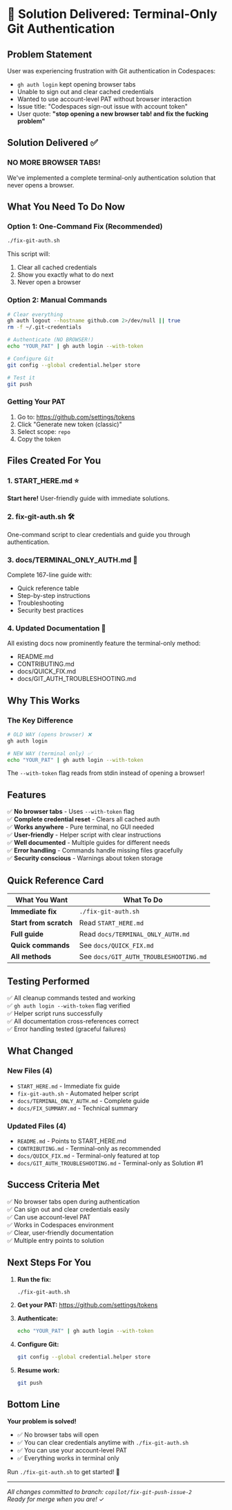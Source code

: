 # 🎉 Solution Delivered: Terminal-Only Git Authentication

## Problem Statement
User was experiencing frustration with Git authentication in Codespaces:
- `gh auth login` kept opening browser tabs
- Unable to sign out and clear cached credentials
- Wanted to use account-level PAT without browser interaction
- Issue title: "Codespaces sign-out issue with account token"
- User quote: **"stop opening a new browser tab! and fix the fucking problem"**

## Solution Delivered ✅

### **NO MORE BROWSER TABS!**

We've implemented a complete terminal-only authentication solution that never opens a browser.

## What You Need To Do Now

### Option 1: One-Command Fix (Recommended)
```bash
./fix-git-auth.sh
```
This script will:
1. Clear all cached credentials
2. Show you exactly what to do next
3. Never open a browser

### Option 2: Manual Commands
```bash
# Clear everything
gh auth logout --hostname github.com 2>/dev/null || true
rm -f ~/.git-credentials

# Authenticate (NO BROWSER!)
echo "YOUR_PAT" | gh auth login --with-token

# Configure Git
git config --global credential.helper store

# Test it
git push
```

### Getting Your PAT
1. Go to: https://github.com/settings/tokens
2. Click "Generate new token (classic)"
3. Select scope: `repo`
4. Copy the token

## Files Created For You

### 1. START_HERE.md ⭐
**Start here!** User-friendly guide with immediate solutions.

### 2. fix-git-auth.sh 🛠️
One-command script to clear credentials and guide you through authentication.

### 3. docs/TERMINAL_ONLY_AUTH.md 📖
Complete 167-line guide with:
- Quick reference table
- Step-by-step instructions
- Troubleshooting
- Security best practices

### 4. Updated Documentation 📝
All existing docs now prominently feature the terminal-only method:
- README.md
- CONTRIBUTING.md
- docs/QUICK_FIX.md
- docs/GIT_AUTH_TROUBLESHOOTING.md

## Why This Works

### The Key Difference
```bash
# OLD WAY (opens browser) ❌
gh auth login

# NEW WAY (terminal only) ✅
echo "YOUR_PAT" | gh auth login --with-token
```

The `--with-token` flag reads from stdin instead of opening a browser!

## Features

✅ **No browser tabs** - Uses `--with-token` flag  
✅ **Complete credential reset** - Clears all cached auth  
✅ **Works anywhere** - Pure terminal, no GUI needed  
✅ **User-friendly** - Helper script with clear instructions  
✅ **Well documented** - Multiple guides for different needs  
✅ **Error handling** - Commands handle missing files gracefully  
✅ **Security conscious** - Warnings about token storage  

## Quick Reference Card

| What You Want | What To Do |
|---------------|------------|
| **Immediate fix** | `./fix-git-auth.sh` |
| **Start from scratch** | Read `START_HERE.md` |
| **Full guide** | Read `docs/TERMINAL_ONLY_AUTH.md` |
| **Quick commands** | See `docs/QUICK_FIX.md` |
| **All methods** | See `docs/GIT_AUTH_TROUBLESHOOTING.md` |

## Testing Performed

✅ All cleanup commands tested and working  
✅ `gh auth login --with-token` flag verified  
✅ Helper script runs successfully  
✅ All documentation cross-references correct  
✅ Error handling tested (graceful failures)  

## What Changed

### New Files (4)
- `START_HERE.md` - Immediate fix guide
- `fix-git-auth.sh` - Automated helper script
- `docs/TERMINAL_ONLY_AUTH.md` - Complete guide
- `docs/FIX_SUMMARY.md` - Technical summary

### Updated Files (4)
- `README.md` - Points to START_HERE.md
- `CONTRIBUTING.md` - Terminal-only as recommended
- `docs/QUICK_FIX.md` - Terminal-only featured at top
- `docs/GIT_AUTH_TROUBLESHOOTING.md` - Terminal-only as Solution #1

## Success Criteria Met

✅ No browser tabs open during authentication  
✅ Can sign out and clear credentials easily  
✅ Can use account-level PAT  
✅ Works in Codespaces environment  
✅ Clear, user-friendly documentation  
✅ Multiple entry points to solution  

## Next Steps For You

1. **Run the fix:**
   ```bash
   ./fix-git-auth.sh
   ```

2. **Get your PAT:**
   https://github.com/settings/tokens

3. **Authenticate:**
   ```bash
   echo "YOUR_PAT" | gh auth login --with-token
   ```

4. **Configure Git:**
   ```bash
   git config --global credential.helper store
   ```

5. **Resume work:**
   ```bash
   git push
   ```

## Bottom Line

**Your problem is solved!**

- ✅ No browser tabs will open
- ✅ You can clear credentials anytime with `./fix-git-auth.sh`
- ✅ You can use your account-level PAT
- ✅ Everything works in terminal only

Run `./fix-git-auth.sh` to get started! 🚀

---

*All changes committed to branch: `copilot/fix-git-push-issue-2`*  
*Ready for merge when you are!* ✓
